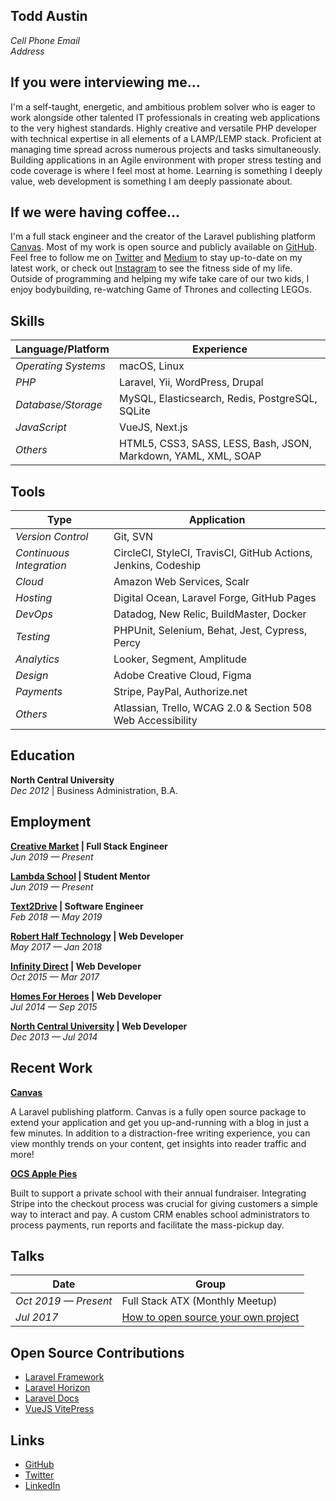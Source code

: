 ## Todd Austin
  
*Cell Phone* 
*Email*  
*Address*

## If you were interviewing me...

I'm a self-taught, energetic, and ambitious problem solver who is eager to work alongside other talented IT professionals in creating web applications to the very highest standards. Highly creative and versatile PHP developer with technical expertise in all elements of a LAMP/LEMP stack. Proficient at managing time spread across numerous projects and tasks simultaneously. Building applications in an Agile environment with proper stress testing and code coverage is where I feel most at home. Learning is something I deeply value, web development is something I am deeply passionate about.

## If we were having coffee...

I'm a full stack engineer and the creator of the Laravel publishing platform [Canvas](https://cnvs.io). Most of my work is open source and publicly available on [GitHub](https://github.com/austintoddj). Feel free to follow me on [Twitter](https://twitter.com/@austintoddj) and [Medium](https://medium.com/@austintoddj) to stay up-to-date on my latest work, or check out [Instagram](https://instagram.com/austintoddj) to see the fitness side of my life. Outside of programming and helping my wife take care of our two kids, I enjoy bodybuilding, re-watching Game of Thrones and collecting LEGOs.

## Skills

Language/Platform | Experience
--- | ---
*Operating Systems* | macOS, Linux
*PHP* | Laravel, Yii, WordPress, Drupal
*Database/Storage* | MySQL, Elasticsearch, Redis, PostgreSQL, SQLite
*JavaScript* | VueJS, Next.js
*Others* | HTML5, CSS3, SASS, LESS, Bash, JSON, Markdown, YAML, XML, SOAP

## Tools

Type | Application
--- | ---
*Version Control* | Git, SVN
*Continuous Integration* | CircleCI, StyleCI, TravisCI, GitHub Actions, Jenkins, Codeship
*Cloud* | Amazon Web Services, Scalr
*Hosting* | Digital Ocean, Laravel Forge, GitHub Pages
*DevOps* | Datadog, New Relic, BuildMaster, Docker
*Testing* | PHPUnit, Selenium, Behat, Jest, Cypress, Percy
*Analytics* | Looker, Segment, Amplitude
*Design* | Adobe Creative Cloud, Figma
*Payments* | Stripe, PayPal, Authorize.net
*Others* | Atlassian, Trello, WCAG 2.0 & Section 508 Web Accessibility

## Education

**North Central University**  
*Dec 2012* | Business Administration, B.A.

## Employment

**[Creative Market](https://creativemarket.com) | Full Stack Engineer**  
*Jun 2019 — Present*

**[Lambda School](https://lambdaschool.com) | Student Mentor**  
*Jun 2019 — Present*

**[Text2Drive](https://text2drive.com) | Software Engineer**  
*Feb 2018 — May 2019*

**[Robert Half Technology](https://www.roberthalf.com) | Web Developer**  
*May 2017 — Jan 2018*

**[Infinity Direct](https://infinitydirect.com) | Web Developer**  
*Oct 2015 — Mar 2017*

**[Homes For Heroes](https://www.homesforheroes.com) | Web Developer**  
*Jul 2014 — Sep 2015*

**[North Central University](https://www.northcentral.edu) | Web Developer**  
*Dec 2013 — Jul 2014*

## Recent Work

**[Canvas](https://github.com/austintoddj/canvas)**

A Laravel publishing platform. Canvas is a fully open source package to extend your application and get you up-and-running with a blog in just a few minutes. In addition to a distraction-free writing experience, you can view monthly trends on your content, get insights into reader traffic and more!

**[OCS Apple Pies](https://ocsapplepies.com)**

Built to support a private school with their annual fundraiser. Integrating Stripe into the checkout process was crucial for giving customers a simple way to interact and pay. A custom CRM enables school administrators to process payments, run reports and facilitate the mass-pickup day.

## Talks

Date | Group
--- | ---
*Oct 2019 — Present* | Full Stack ATX (Monthly Meetup)
*Jul 2017* | [How to open source your own project](https://speakerdeck.com/austintoddj/canvas)  

## Open Source Contributions

- [Laravel Framework](https://github.com/laravel/framework/pull/23191)
- [Laravel Horizon](https://github.com/laravel/horizon/pull/396)
- [Laravel Docs](https://github.com/laravel/docs/pull/3551)
- [VueJS VitePress](https://github.com/vuejs/vitepress/pull/1)

## Links

- [GitHub](https://github.com/austintoddj)
- [Twitter](https://twitter.com/austintoddj)
- [LinkedIn](https://linkedin.com/in/austintoddj)
